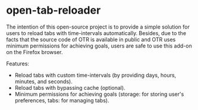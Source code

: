 # open-tab-reloader
The intention of this open-source project is to provide a simple solution for users to reload tabs with time-intervals automatically. Besides, due to the facts that the source code of OTR is available in public and OTR uses minimum permissions for achieving goals, users are safe to use this add-on on the Firefox browser. 

Features:
- Reload tabs with custom time-intervals (by providing days, hours, minutes, and seconds). 
- Reload tabs with bypassing cache (optional). 
- Minimum permissions for achieving goals (storage: for storing user's preferences, tabs: for managing tabs).
